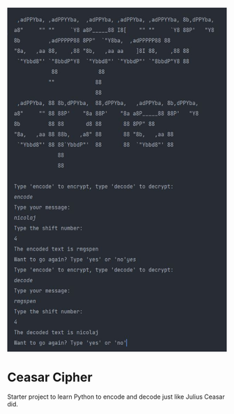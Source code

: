![Cipher](cipher.jpg "Cipher")
# Ceasar Cipher
Starter project to learn Python to encode and decode just like Julius Ceasar did.
